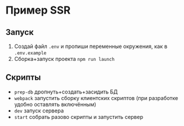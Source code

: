 # Пример SSR

## Запуск

1. Создай файл `.env` и пропиши переменные окружения, как в `.env.example`
2. Сборка+запуск проекта `npm run launch`

## Скрипты

- `prep-db` дропнуть+создать+засидить БД
- `webpack` запустить сборку клиентских скриптов (при разработке удобно оставлять включённым)
- `dev` запуск сервера
- `start` собрать разово скрипты и запустить сервер